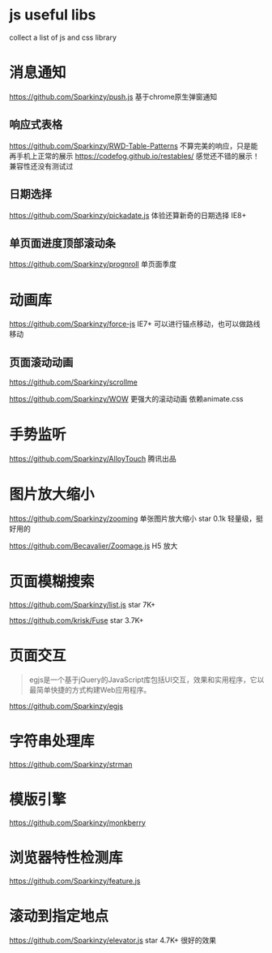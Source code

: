 # js useful libs
collect a list of js and css library

# 消息通知
https://github.com/Sparkinzy/push.js  基于chrome原生弹窗通知

## 响应式表格
https://github.com/Sparkinzy/RWD-Table-Patterns  不算完美的响应，只是能再手机上正常的展示
https://codefog.github.io/restables/             感觉还不错的展示！兼容性还没有测试过

## 日期选择

https://github.com/Sparkinzy/pickadate.js   体验还算新奇的日期选择  IE8+


## 单页面进度顶部滚动条

https://github.com/Sparkinzy/prognroll  单页面季度

# 动画库
https://github.com/Sparkinzy/force-js  IE7+ 可以进行锚点移动，也可以做路线移动

## 页面滚动动画
https://github.com/Sparkinzy/scrollme

https://github.com/Sparkinzy/WOW 更强大的滚动动画 依赖animate.css

# 手势监听
https://github.com/Sparkinzy/AlloyTouch  腾讯出品


# 图片放大缩小
https://github.com/Sparkinzy/zooming 单张图片放大缩小 star 0.1k 轻量级，挺好用的

https://github.com/Becavalier/Zoomage.js  H5 放大




# 页面模糊搜索
https://github.com/Sparkinzy/list.js   star 7K+

https://github.com/krisk/Fuse star 3.7K+


# 页面交互

> egjs是一个基于jQuery的JavaScript库包括UI交互，效果和实用程序，它以最简单快捷的方式构建Web应用程序。

https://github.com/Sparkinzy/egjs

# 字符串处理库

https://github.com/Sparkinzy/strman


# 模版引擎
https://github.com/Sparkinzy/monkberry

# 浏览器特性检测库

https://github.com/Sparkinzy/feature.js


# 滚动到指定地点

https://github.com/Sparkinzy/elevator.js  star 4.7K+ 很好的效果
